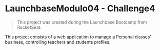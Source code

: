 # LaunchbaseModulo04 - Challenge4

> This project was created during the Launchbase Bootcamp from RocketSeat.

This project consists of a web application to manage a Personal classes' business, controlling teachers and students profiles.
